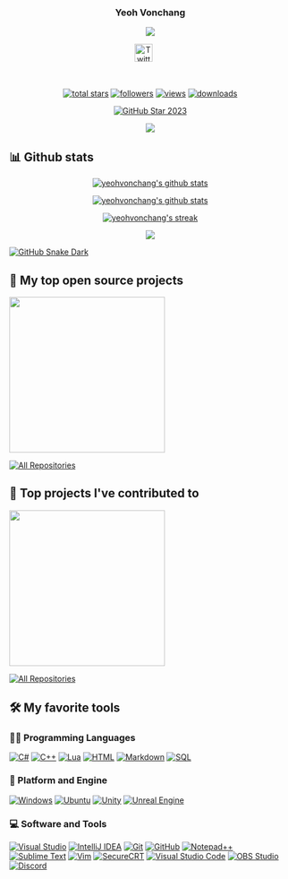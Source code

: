 <h3 align="center">
  Yeoh Vonchang
</h3>

<!-- Typing SVG by DenverCoder1 - https://github.com/DenverCoder1/readme-typing-svg -->
<p align="center">
  <a href="https://github.com/DenverCoder1/readme-typing-svg">
    <img src="https://readme-typing-svg.demolab.com/?lines=It's%20me%20;Yeah;Look;I%20don't%20know%20what%20to%20write%20here;I%20like%20computers;Sure;Let's%20do%20that&font=Fira%20Code&center=true&width=440&height=45&color=f75c7e&vCenter=true&pause=1000&size=22&duration=2500" /></a>
</p>

<!-- Social icons section -->
<p align="center">
  <a href="https://twitter.com/yeohvonchang"><img width="32px" alt="Twitter" title="Twitter" src="https://i.imgur.com/AixJgnm.png"/></a>
  &#8287;&#8287;&#8287;&#8287;&#8287;
</p>
<br/>

<!-- Social badges section -->
<!-- Badges with custom icons - https://github.com/DenverCoder1/custom-icon-badges -->
<!-- Some badges are from https://github.com/Ileriayo/markdown-badges -->
<!-- View counter - https://github.com/DenverCoder1/Simple-View-Counter -->
<p align="center">
  <a href="https://github.com/yeohvonchang?tab=repositories&sort=stargazers">
    <img alt="total stars" title="Total stars on GitHub" src="https://custom-icon-badges.demolab.com/github/stars/yeohvonchang?color=55960c&style=for-the-badge&labelColor=488207&logo=star"/></a>
  <a href="https://github.com/yeohvonchang?tab=followers">
    <img alt="followers" title="Follow me on Github" src="https://custom-icon-badges.demolab.com/github/followers/yeohvonchang?color=236ad3&labelColor=1155ba&style=for-the-badge&logo=person-add&label=Followers&logoColor=white"/></a>
  <a href="https://github.com/yeohvonchang/view-count-badge">
    <img alt="views" title="GitHub profile views" src="https://view-count-badge.zohan.tech/yeohvonchang/profile?color=6b105d&labelColor=913e96&style=for-the-badge&logo=eye&label=VISITORS&logoColor=white"/></a>
  <a href="https://yeohvonchang.github.io"><img alt="downloads" title="Downloads" src="https://custom-icon-badges.demolab.com/badge/5506-custom.svg?color=%23E05D44&logo=download&logoColor=white&style=for-the-badge&labelColor=CE4630&label=DOWNLOADS"/></a>
</p>

<p align="center">
  <a href="https://yeohvonchang.github.io/">
    <img src="https://github.com/DenverCoder1/DenverCoder1/assets/20955511/ca15be3f-d00b-438e-91f6-fb5568c1f632" alt="GitHub Star 2023"/></a>
</p>

<!-- Github Readme Quotes - https://github.com/piyushsuthar/github-readme-quotes -->
<p align="center">
  <a href="https://github.com/piyushsuthar/github-readme-quotes">
    <img src="https://quotes-github-readme.vercel.app/api?theme=dracula">
  </a>
</p>

## 📊 Github stats

<!-- GitHub Profile Summary Cards - https://github.com/vn7n24fzkq/github-profile-summary-cards/tree/main?tab=readme-ov-file -->
<p align="center">
  <a href="https://github.com/vn7n24fzkq/github-profile-summary-cards"><img align="center" src="http://github-profile-summary-cards.vercel.app/api/cards/profile-details?username=yeohvonchang&theme=tokyonight" alt="yeohvonchang's github stats" /></a>
</p>

<!-- GitHub Readme Stats - https://github.com/anuraghazra/github-readme-stats -->
<p align="center">
  <a href="https://github.com/anuraghazra/github-readme-stats"><img align="center" src="https://github-readme-stats.zohan.tech/api?username=yeohvonchang&count_private=true&show_icons=true&include_all_commits=true&hide_border=true&theme=onedark&locale=cn&card_width=540" alt="yeohvonchang's github stats" /></a>
</p>

<!-- GitHub Readme Streak Stats - https://github.com/DenverCoder1/github-readme-streak-stats -->
<p align="center">
  <a href="https://github.com/DenverCoder1/github-readme-streak-stats">
    <img title="🔥 Get streak stats for your profile at git.io/streak-stats" alt="yeohvonchang's streak" src="https://streak-stats.demolab.com/?user=yeohvonchang&theme=onedark&hide_border=true&locale=zh_Hans&card_width=480"/>
  </a>
</p>

<!-- GitHub Readme Stats - https://github.com/anuraghazra/github-readme-stats -->
<p align="center">
  <a href="https://github.com/anuraghazra/github-readme-stats"><img align="center" src="https://github-readme-stats.zohan.tech/api/top-langs/?username=yeohvonchang&layout=compact&hide_border=true&theme=tokyonight&locale=cn&card_width=400" /></a>
  <!-- <a href="https://wakatime.com/@yeohvonchang"><img align="center" src="https://github-readme-stats.zohan.tech/api/wakatime/?username=yeohvonchang&layout=compact&hide_border=true&theme=tokyonight" /></a> -->
</p>

<!-- https://github.com/ashutosh00710/github-readme-activity-graph -->

<!--
<a href="https://github.com/yeohvonchang#gh-light-mode-only" align="center">
  <img alt="GitHub Snake Light" src="https://githubusercontent.zohan.tech/snk.svg?user=yeohvonchang&repo=yeohvonchang&branch=output&path=github-contribution-grid-snake.svg#gh-light-mode-only" />
</a>
-->

<a href="https://github.com/yeohvonchang#gh-dark-mode-only" align="center">
  <img alt="GitHub Snake Dark" src="https://githubusercontent.zohan.tech/snk.svg?user=yeohvonchang&repo=yeohvonchang&branch=output&path=github-contribution-grid-snake-dark.svg#gh-dark-mode-only" />
</a>

## 📘 My top open source projects

<!-- Repo info cards - https://github.com/anuraghazra/github-readme-stats -->
<!-- Small repo cards (fork) - https://github.com/DenverCoder1/github-readme-stats -->
<p align="left">
  <a href="https://github.com/yeohvonchang/yeohvonchang.github.io"><img width="278" src="https://github-readme-stats.zohan.tech/api/pin/?username=yeohvonchang&repo=yeohvonchang.github.io&theme=prussian&hide_border=true"></a>
</p>

<p align="left">
  <a href="https://github.com/yeohvonchang?tab=repositories"><img alt="All Repositories" title="All Repositories" src="https://custom-icon-badges.demolab.com/badge/-All%20Repos-2962FF?style=for-the-badge&logoColor=white&logo=repo"/></a>
</p>

## 📕 Top projects I've contributed to

<!-- Small repo cards https://github.com/DenverCoder1/github-readme-stats (fork of anuraghazra/github-readme-stats) -->
<p align="left">
  <a href="https://github.com/yeohvonchang/yeohvonchang.github.io"><img width="278" src="https://github-readme-stats.zohan.tech/api/pin/?username=yeohvonchang&repo=yeohvonchang.github.io&theme=prussian&hide_border=true&show_owner=true"></a>
</p>

<p align="left">
  <a href="https://github.com/Zo-Bro-23?tab=repositories&type=fork"><img alt="All Repositories" title="All Repositories" src="https://custom-icon-badges.demolab.com/badge/-All%20Forks-2962FF?style=for-the-badge&logoColor=white&logo=fork"/></a>
</p>

## 🛠️ My favorite tools

### 👨‍💻 Programming Languages

<p>
  <a href="https://github.com/search?q=user%3Ayeohvonchang+language%3AC#"><img alt="C#" src="https://img.shields.io/badge/C%23-5800A5.svg?logo=cs&logoColor=white"></a>
  <a href="https://github.com/search?q=user%3Ayeohvonchang+language%3AC++"><img alt="C++" src="https://img.shields.io/badge/C++-0078d7.svg?logo=cpp&logoColor=white"></a>
  <a href="https://github.com/search?q=user%3Ayeohvonchang+language%3ALua"><img alt="Lua" src="https://img.shields.io/badge/Lua-0000CC.svg?logo=lua&logoColor=white"></a>
  <a href="https://github.com/search?q=user%3AZo-Bro-23+language%3Ahtml"><img alt="HTML" src="https://img.shields.io/badge/HTML-E34F26.svg?logo=html5&logoColor=white"></a>
  <a href="https://github.com/search?q=user%3AZo-Bro-23+language%3Amarkdown"><img alt="Markdown" src="https://img.shields.io/badge/Markdown-000000.svg?logo=markdown&logoColor=white"></a>
  <a href="https://github.com/search?q=user%3AZo-Bro-23+language%3Asql"><img alt="SQL" src="https://custom-icon-badges.demolab.com/badge/SQL-025E8C.svg?logo=database&logoColor=white"></a>
</p>

### 🧰 Platform and Engine

<p>
  <a href="#"><img alt="Windows" src="https://img.shields.io/badge/Windows-0078D6.svg?logo=windows&logoColor=white"></a>
  <a href="#"><img alt="Ubuntu" src="https://img.shields.io/badge/Ubuntu-E95420.svg?logo=ubuntu&logoColor=white"></a>
  <!-- <a href="#"><img alt="Android" src="https://img.shields.io/badge/Android-3DDC84?logo=android&logoColor=white"></a> -->
  <a href="#"><img alt="Unity" src="https://img.shields.io/badge/Unity-010101?logo=unity&logoColor=white"></a>
  <a href="#"><img alt="Unreal Engine" src="https://img.shields.io/badge/Unreal%20Engine-010101.svg?logo=unrealengine&logoColor=white"></a>
</p>

### 💻 Software and Tools

<p>
  <a href="#"><img alt="Visual Studio" src="https://img.shields.io/badge/Visual%20Studio-9270DB?logo=visual-studio&logoColor=white"></a>
  <a href="#"><img alt="IntelliJ IDEA" src="https://img.shields.io/badge/IntelliJ IDEA-0033FF?logo=intellij-idea&logoColor=white"></a>
  <a href="#"><img alt="Git" src="https://img.shields.io/badge/Git-%23F05033.svg?logo=git&logoColor=white"></a>
  <a href="#"><img alt="GitHub" src="https://img.shields.io/badge/Git%20Hub-121011.svg?logo=github&logoColor=white"></a>
  <a href="#"><img alt="Notepad++" src="https://img.shields.io/badge/Notepad++-90E59A?logo=notepad%2b%2b&logoColor=black"></a>
  <a href="#"><img alt="Sublime Text" src="https://img.shields.io/badge/sublime_text-%23575757?logo=sublime-text&logoColor=important"></a>
  <a href="#"><img alt="Vim" src="https://img.shields.io/badge/VIM-%2311AB00?logo=vim&logoColor=white"></a>
  <a href="#"><img alt="SecureCRT" src="https://img.shields.io/badge/SecureCRT-808080?logo=secureCRT&logoColor=white"></a>
  <a href="#"><img alt="Visual Studio Code" src="https://img.shields.io/badge/Visual%20Studio%20Code-0078d7.svg?logo=visual-studio-code&logoColor=white"></a>
  <a href="#"><img alt="OBS Studio" src="https://img.shields.io/badge/-OBS-302E31?logo=obs-studio&logoColor=white"></a>
  <a href="#"><img alt="Discord" src="https://img.shields.io/badge/-Discord-5865F2.svg?logo=discord&logoColor=white"></a>
</p>
